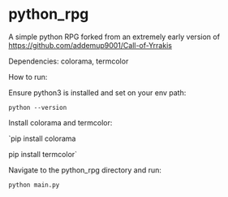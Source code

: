# python_rpg
A simple python RPG forked from an extremely early version of https://github.com/addemup9001/Call-of-Yrrakis

Dependencies: colorama, termcolor

How to run:
  
  Ensure python3 is installed and set on your env path:
  
  `python --version`

  Install colorama and termcolor:
  
  `pip install colorama
  
   pip install termcolor`
  
  Navigate to the python_rpg directory and run:
  
  `python main.py`
